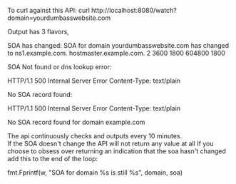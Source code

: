 To curl against this API:
curl http://localhost:8080/watch?domain=yourdumbasswebsite.com

Output has 3 flavors, 

SOA has changed: 
SOA for domain yourdumbasswebsite.com has changed to ns1.example.com. hostmaster.example.com. 2 3600 1800 604800 1800

SOA Not found or dns lookup error:

HTTP/1.1 500 Internal Server Error
Content-Type: text/plain

No SOA record found:

HTTP/1.1 500 Internal Server Error
Content-Type: text/plain

No SOA record found for domain example.com

The api continuously checks and outputs every 10 minutes.  
If the SOA doesn't change the API will not return any value at all
If you choose to obsess over returning an indication that the soa hasn't changed add this to the end of the loop:

fmt.Fprintf(w, "SOA for domain %s is still %s", domain, soa)
